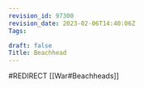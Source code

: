 ```yaml
---
revision_id: 97300
revision_date: 2023-02-06T14:40:06Z
Tags:

draft: false
Title: Beachhead
---
```

#REDIRECT [[War#Beachheads]]